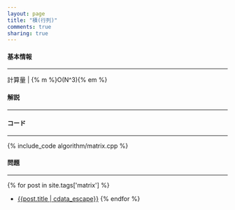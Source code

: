 ```yaml
---
layout: page
title: "積(行列)"
comments: true
sharing: true
---
```


#### 基本情報

***

計算量 | {% m %}O(N^3){% em %}

#### 解説

***

#### コード

***

{% include_code algorithm/matrix.cpp %}

#### 問題

***

{% for post in site.tags['matrix'] %}
* [{{post.title | cdata_escape}}]({{post.url}})
{% endfor %}
